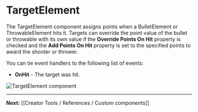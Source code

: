 # TargetElement

The TargetElement component assigns points when a BulletElement or ThrowableElement hits it. Targets can override the point value of the bullet or throwable with its own value if the **Override Points On Hit** property is checked and the **Add Points On Hit** property is set to the specified points to award the shooter or thrower.

You can tie event handlers to the following list of events:

* **OnHit** - The target was hit.

![TargetElement component](https://www.flipsidexr.com/files/docs/screenshots/target-element.png)

---

**Next:** [[Creator Tools / References / Custom components]]
